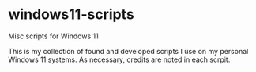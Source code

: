 # windows11-scripts
Misc scripts for Windows 11

This is my collection of found and developed scripts I use on my personal Windows 11 systems.  As necessary, credits are noted in each scrpit. 
